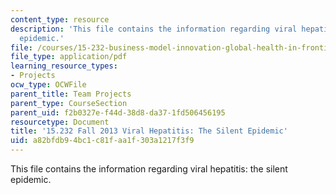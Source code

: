 ```yaml
---
content_type: resource
description: 'This file contains the information regarding viral hepatitis: the silent
  epidemic.'
file: /courses/15-232-business-model-innovation-global-health-in-frontier-markets-fall-2013/a82bfdb94bc1c81faa1f303a1217f3f9_MIT15_232F13_a1_vrl-hep_1.pdf
file_type: application/pdf
learning_resource_types:
- Projects
ocw_type: OCWFile
parent_title: Team Projects
parent_type: CourseSection
parent_uid: f2b0327e-f44d-38d8-da37-1fd506456195
resourcetype: Document
title: '15.232 Fall 2013 Viral Hepatitis: The Silent Epidemic'
uid: a82bfdb9-4bc1-c81f-aa1f-303a1217f3f9
---
```

This file contains the information regarding viral hepatitis: the silent epidemic.